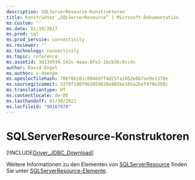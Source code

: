 ```yaml
---
description: SQLServerResource-Konstruktoren
title: Konstruktor „SQLServerResource“ | Microsoft-Dokumentation
ms.custom: ''
ms.date: 01/19/2017
ms.prod: sql
ms.prod_service: connectivity
ms.reviewer: ''
ms.technology: connectivity
ms.topic: reference
ms.assetid: 3d13d934-542c-4aaa-8fe2-1bcb36c8cc4c
author: David-Engel
ms.author: v-daenge
ms.openlocfilehash: 78678b181c08460ff4d25fa1052e0b7ae9e1370e
ms.sourcegitcommit: 33f0f190f962059826e002be165a2bef4f9e350c
ms.translationtype: HT
ms.contentlocale: de-DE
ms.lasthandoff: 01/30/2021
ms.locfileid: "99167970"
---
```

# <a name="sqlserverresource-constructors"></a>SQLServerResource-Konstruktoren
[!INCLUDE[Driver_JDBC_Download](../../../includes/driver_jdbc_download.md)]

  Weitere Informationen zu den Elementen von [SQLServerResource](../../../connect/jdbc/reference/sqlserverresource-class.md) finden Sie unter [SQLServerResource-Elemente](../../../connect/jdbc/reference/sqlserverresource-members.md).  
  
  

